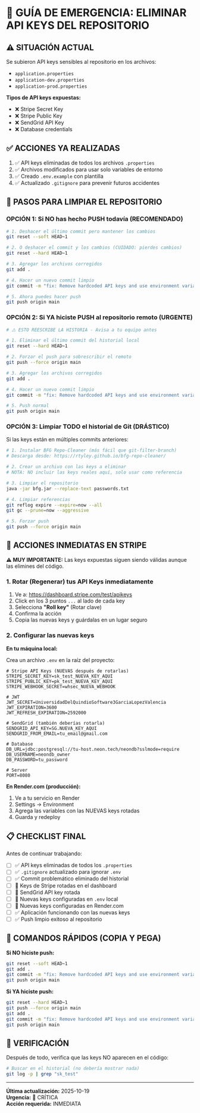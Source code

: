 # 🚨 GUÍA DE EMERGENCIA: ELIMINAR API KEYS DEL REPOSITORIO

## ⚠️ SITUACIÓN ACTUAL

Se subieron API keys sensibles al repositorio en los archivos:
- `application.properties`
- `application-dev.properties`
- `application-prod.properties`

**Tipos de API keys expuestas:**
- ❌ Stripe Secret Key
- ❌ Stripe Public Key
- ❌ SendGrid API Key
- ❌ Database credentials

## ✅ ACCIONES YA REALIZADAS

1. ✅ API keys eliminadas de todos los archivos `.properties`
2. ✅ Archivos modificados para usar solo variables de entorno
3. ✅ Creado `.env.example` con plantilla
4. ✅ Actualizado `.gitignore` para prevenir futuros accidentes

## 🔧 PASOS PARA LIMPIAR EL REPOSITORIO

### OPCIÓN 1: Si NO has hecho PUSH todavía (RECOMENDADO)

```bash
# 1. Deshacer el último commit pero mantener los cambios
git reset --soft HEAD~1

# 2. O deshacer el commit y los cambios (CUIDADO: pierdes cambios)
git reset --hard HEAD~1

# 3. Agregar los archivos corregidos
git add .

# 4. Hacer un nuevo commit limpio
git commit -m "fix: Remove hardcoded API keys and use environment variables"

# 5. Ahora puedes hacer push
git push origin main
```

### OPCIÓN 2: Si YA hiciste PUSH al repositorio remoto (URGENTE)

```bash
# ⚠️ ESTO REESCRIBE LA HISTORIA - Avisa a tu equipo antes

# 1. Eliminar el último commit del historial local
git reset --hard HEAD~1

# 2. Forzar el push para sobrescribir el remoto
git push --force origin main

# 3. Agregar los archivos corregidos
git add .

# 4. Hacer un nuevo commit limpio
git commit -m "fix: Remove hardcoded API keys and use environment variables"

# 5. Push normal
git push origin main
```

### OPCIÓN 3: Limpiar TODO el historial de Git (DRÁSTICO)

Si las keys están en múltiples commits anteriores:

```bash
# 1. Instalar BFG Repo-Cleaner (más fácil que git-filter-branch)
# Descarga desde: https://rtyley.github.io/bfg-repo-cleaner/

# 2. Crear un archivo con las keys a eliminar
# NOTA: NO incluir las keys reales aquí, solo usar como referencia

# 3. Limpiar el repositorio
java -jar bfg.jar --replace-text passwords.txt

# 4. Limpiar referencias
git reflog expire --expire=now --all
git gc --prune=now --aggressive

# 5. Forzar push
git push --force origin main
```

## 🔐 ACCIONES INMEDIATAS EN STRIPE

**⚠️ MUY IMPORTANTE:** Las keys expuestas siguen siendo válidas aunque las elimines del código.

### 1. Rotar (Regenerar) tus API Keys inmediatamente

1. Ve a: https://dashboard.stripe.com/test/apikeys
2. Click en los 3 puntos `...` al lado de cada key
3. Selecciona **"Roll key"** (Rotar clave)
4. Confirma la acción
5. Copia las nuevas keys y guárdalas en un lugar seguro

### 2. Configurar las nuevas keys

**En tu máquina local:**

Crea un archivo `.env` en la raíz del proyecto:

```env
# Stripe API Keys (NUEVAS después de rotarlas)
STRIPE_SECRET_KEY=sk_test_NUEVA_KEY_AQUI
STRIPE_PUBLIC_KEY=pk_test_NUEVA_KEY_AQUI
STRIPE_WEBHOOK_SECRET=whsec_NUEVA_WEBHOOK

# JWT
JWT_SECRET=UniversidadDelQuindioSoftware3GarciaLopezValencia
JWT_EXPIRATION=3600
JWT_REFRESH_EXPIRATION=2592000

# SendGrid (también deberías rotarla)
SENDGRID_API_KEY=SG.NUEVA_KEY_AQUI
SENDGRID_FROM_EMAIL=tu_email@gmail.com

# Database
DB_URL=jdbc:postgresql://tu-host.neon.tech/neondb?sslmode=require
DB_USERNAME=neondb_owner
DB_PASSWORD=tu_password

# Server
PORT=8080
```

**En Render.com (producción):**

1. Ve a tu servicio en Render
2. Settings → Environment
3. Agrega las variables con las NUEVAS keys rotadas
4. Guarda y redeploy

## 📋 CHECKLIST FINAL

Antes de continuar trabajando:

- [ ] ✅ API keys eliminadas de todos los `.properties`
- [ ] ✅ `.gitignore` actualizado para ignorar `.env`
- [ ] ✅ Commit problemático eliminado del historial
- [ ] 🔐 Keys de Stripe rotadas en el dashboard
- [ ] 🔐 SendGrid API key rotada
- [ ] 🔐 Nuevas keys configuradas en `.env` local
- [ ] 🔐 Nuevas keys configuradas en Render.com
- [ ] ✅ Aplicación funcionando con las nuevas keys
- [ ] ✅ Push limpio exitoso al repositorio

## 🎯 COMANDOS RÁPIDOS (COPIA Y PEGA)

**Si NO hiciste push:**
```bash
git reset --soft HEAD~1
git add .
git commit -m "fix: Remove hardcoded API keys and use environment variables"
git push origin main
```

**Si YA hiciste push:**
```bash
git reset --hard HEAD~1
git push --force origin main
git add .
git commit -m "fix: Remove hardcoded API keys and use environment variables"
git push origin main
```

## 🚀 VERIFICACIÓN

Después de todo, verifica que las keys NO aparecen en el código:

```bash
# Buscar en el historial (no debería mostrar nada)
git log -p | grep "sk_test"
```

---

**Última actualización:** 2025-10-19  
**Urgencia:** 🔴 CRÍTICA  
**Acción requerida:** INMEDIATA
